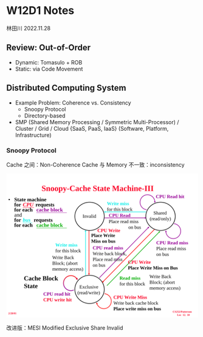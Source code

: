 # W12D1 Notes

林田川  2022.11.28

## Review: Out-of-Order

- Dynamic: Tomasulo + ROB
- Static: via Code Movement

## Distributed Computing System

- Example Problem: Coherence vs. Consistency
  - Snoopy Protocol
  - Directory-based
- SMP (Shared Memory Processing / Symmetric Multi-Processor) / Cluster / Grid / Cloud {SaaS, PaaS, IaaS} (Software, Platform, Infrastructure)

### Snoopy Protocol

Cache 之间：Non-Coherence
Cache 与 Memory 不一致：inconsistency

![](snoopy-cache-state-machine.svg)

改进版：MESI
Modified Exclusive Share Invalid
